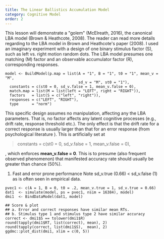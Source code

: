 ```yaml
---
title: The Linear Ballistics Accumulation Model
category: Cognitive Model
order: 2
---
```


This lesson will demonstrate a "golem" (McElreath, 2016), the canonical LBA
model (Brown & Heathcote, 2008).  The reader can read more details
regarding to the LBA model in Brown and Heathcote's paper (2008).  I used
an imaginary experiment with a design of one binary stimulus factor (S),
such as left vs. right motion random dots. The LBA model presumes one
matching (M) factor and an observable accumulator factor (R), corresponding
responses.

```
model <- BuildModel(p.map = list(A = "1", B = "1", t0 = "1", mean_v = "M",
                                 sd_v = "M", st0 = "1"),
  constants = c(st0 = 0, sd_v.false = 1, mean_v.false = 0),
  match.map = list(M = list(left = "LEFT", right = "RIGHT")),
  factors   = list(S = c("left", "right")),
  responses = c("LEFT", "RIGHT"),
  type      = "norm")
```

This specific design assumes no manipulation, affecting any the LBA
parameters. That is, no factor affects any latent cognitive
processes (e.g., drift rate, response threshold etc.). The only effect
is that the drift rate for a correct response is usually
larger than that for an error response (from psychological literature ).
This is artificially set at

> constants = c(st0 = 0, sd_v.false = 1, mean_v.false = 0),

, which enforces **mean_v.false = 0**. This is to presume
(also frequent observed phenomenon) that manifested
accuracy rate should usually be greater than chance (50%).

1. Fast and error prone performance
Note sd_v.true (0.66) < sd_v.false (1) as is often seen in empirical data.


```
pvec1 <- c(A = 1, B = 0, t0 = .2, mean_v.true = 1, sd_v.true = 0.66)
dat1  <- simulate(model, ps = pvec1, nsim = 16384), model)
dmi1  <- BindDataModel(dat1, model)

```



```
## Score & plot
## a. Error and correct responses have similar mean RTs.
## b. Stimulus type 1 and stimulus type 2 have similar accuracy
correct <- dmi1$S == tolower(dmi1$R)
round(tapply(dmi1$RT, list(correct), mean), 2)
round(tapply(correct, list(dmi1$S),  mean), 2)
ggdmc::plot_dist(dmi1, xlim = c(0, 5))
```
